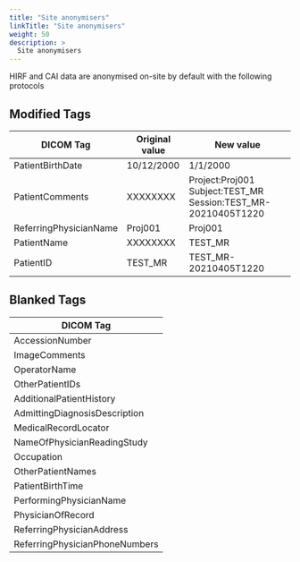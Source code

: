 ```yaml
---
title: "Site anonymisers"
linkTitle: "Site anonymisers"
weight: 50
description: >
  Site anonymisers
---
```


HIRF and CAI data are anonymised on-site by default with the following protocols

## Modified Tags

| DICOM Tag                      | Original value | New value                                                     |
|--------------------------------|----------------|---------------------------------------------------------------|
| PatientBirthDate               | 10/12/2000     | 1/1/2000                                                      |
| PatientComments                | XXXXXXXX       | Project:Proj001 Subject:TEST_MR Session:TEST_MR-20210405T1220 |
| ReferringPhysicianName         | Proj001        | Proj001                                                       |
| PatientName                    | XXXXXXXX       | TEST_MR                                                       |
| PatientID                      | TEST_MR        | TEST_MR-20210405T1220                                         |

## Blanked Tags
| DICOM Tag                      |
|--------------------------------|
| AccessionNumber                |
| ImageComments                  |
| OperatorName                   |
| OtherPatientIDs                |
| AdditionalPatientHistory       |
| AdmittingDiagnosisDescription  |
| MedicalRecordLocator           |
| NameOfPhysicianReadingStudy    |
| Occupation                     |
| OtherPatientNames              |
| PatientBirthTime               |
| PerformingPhysicianName        |
| PhysicianOfRecord              |
| ReferringPhysicianAddress      |
| ReferringPhysicianPhoneNumbers |

